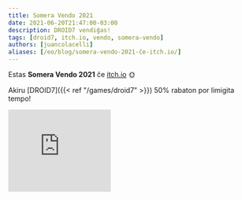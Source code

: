 ```yaml
---
title: Somera Vendo 2021
date: 2021-06-20T21:47:00-03:00
description: DROID7 vendiĝas!
tags: [droid7, itch.io, vendo, somera-vendo]
authors: [juancolacelli]
aliases: [/eo/blog/somera-vendo-2021-ĉe-itch.io/]
---
```


Estas **Somera Vendo 2021** ĉe [itch.io](https://juancolacelli.itch.io) 🌞

Akiru [DROID7]({{< ref "/games/droid7" >}}) 50% rabaton por limigita tempo!

<iframe src="https://itch.io/embed/570980?linkback=true&amp;bg_color=16171a&amp;fg_color=fafdff&amp;link_color=ff8426&amp;border_color=16171a" width="208" height="167" frameborder="0"><a href="https://juancolacelli.itch.io/droid7">DROID7 by Juan Colacelli</a></iframe>
